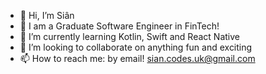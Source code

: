 - 👋  Hi, I’m Siân
- 👀  I am a Graduate Software Engineer in FinTech! 
- 🌱  I’m currently learning Kotlin, Swift and React Native
- 💞️  I’m looking to collaborate on anything fun and exciting 
- 📫  How to reach me: by email! sian.codes.uk@gmail.com

<!---
sian-codes/sian-codes is a ✨ special ✨ repository because its `README.md` (this file) appears on your GitHub profile.
You can click the Preview link to take a look at your changes.
--->

